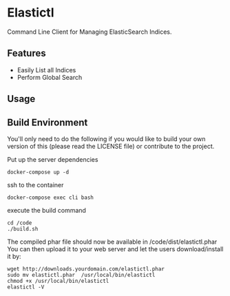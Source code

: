 Elastictl
=========

Command Line Client for Managing ElasticSearch Indices.

Features
--------

* Easily List all Indices
* Perform Global Search



## Usage


## Build Environment

You'll only need to do the following if you would like to build your own version of this (please read the LICENSE file) or contribute to the project.

Put up the server dependencies
```
docker-compose up -d
```

ssh to the container
```
docker-compose exec cli bash
```

execute the build command

```
cd /code
./build.sh
```

The compiled phar file should now be available in  /code/dist/elastictl.phar <br/>
You can then upload it to your web server and let the users download/install it by:

```
wget http://downloads.yourdomain.com/elastictl.phar
sudo mv elastictl.phar  /usr/local/bin/elastictl
chmod +x /usr/local/bin/elastictl
elastictl -V
```